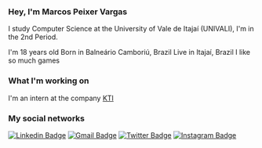### Hey, I'm Marcos Peixer Vargas

 I study Computer Science at the University of Vale de Itajaí (UNIVALI), I'm in the 2nd Period. 
 
 I'm 18 years old 
 Born in Balneário Camboriú, Brazil
 Live in Itajaí, Brazil
 I like so much games

### What I'm working on

I'm an intern at the company [KTI](https://kti.inf.br)

### My social networks

[![Linkedin Badge](https://img.shields.io/badge/-LinkedIn-blue?style=flat-square&logo=Linkedin&logoColor=white&link=https://www.linkedin.com/in/marcos-peixer-vargas-2b3bb01b0/)](https://www.linkedin.com/in/marcos-peixer-vargas-2b3bb01b0/) [![Gmail Badge](https://img.shields.io/badge/-Gmail-c14438?style=flat-square&logo=Gmail&logoColor=white&link=mailto:marcospv.mp@gmail.com)](mailto:marcospv.mp@gmail.com) [![Twitter Badge](https://img.shields.io/badge/-Twitter-1ca0f1?style=flat-square&labelColor=1ca0f1&logo=twitter&logoColor=white&link=https://twitter.com/MarcosPeixer)](https://twitter.com/MarcosPeixer) [![Instagram Badge](https://img.shields.io/badge/-Instagram-violet?style=flat-square&logo=Instagram&logoColor=white&link=https://www.instagram.com)
](https://www.instagram.com)
